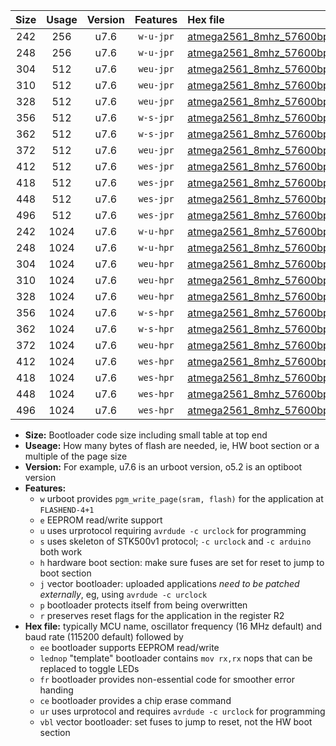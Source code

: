|Size|Usage|Version|Features|Hex file|
|:-:|:-:|:-:|:-:|:--|
|242|256|u7.6|`w-u-jpr`|[atmega2561_8mhz_57600bps_ur_vbl.hex](https://raw.githubusercontent.com/stefanrueger/urboot/main//atmega2561_8mhz_57600bps_ur_vbl.hex)|
|248|256|u7.6|`w-u-jpr`|[atmega2561_8mhz_57600bps_lednop_ur_vbl.hex](https://raw.githubusercontent.com/stefanrueger/urboot/main//atmega2561_8mhz_57600bps_lednop_ur_vbl.hex)|
|304|512|u7.6|`weu-jpr`|[atmega2561_8mhz_57600bps_ee_ur_vbl.hex](https://raw.githubusercontent.com/stefanrueger/urboot/main//atmega2561_8mhz_57600bps_ee_ur_vbl.hex)|
|310|512|u7.6|`weu-jpr`|[atmega2561_8mhz_57600bps_ee_lednop_ur_vbl.hex](https://raw.githubusercontent.com/stefanrueger/urboot/main//atmega2561_8mhz_57600bps_ee_lednop_ur_vbl.hex)|
|328|512|u7.6|`weu-jpr`|[atmega2561_8mhz_57600bps_ee_lednop_fr_ur_vbl.hex](https://raw.githubusercontent.com/stefanrueger/urboot/main//atmega2561_8mhz_57600bps_ee_lednop_fr_ur_vbl.hex)|
|356|512|u7.6|`w-s-jpr`|[atmega2561_8mhz_57600bps_vbl.hex](https://raw.githubusercontent.com/stefanrueger/urboot/main//atmega2561_8mhz_57600bps_vbl.hex)|
|362|512|u7.6|`w-s-jpr`|[atmega2561_8mhz_57600bps_lednop_vbl.hex](https://raw.githubusercontent.com/stefanrueger/urboot/main//atmega2561_8mhz_57600bps_lednop_vbl.hex)|
|372|512|u7.6|`weu-jpr`|[atmega2561_8mhz_57600bps_ee_lednop_fr_ce_ur_vbl.hex](https://raw.githubusercontent.com/stefanrueger/urboot/main//atmega2561_8mhz_57600bps_ee_lednop_fr_ce_ur_vbl.hex)|
|412|512|u7.6|`wes-jpr`|[atmega2561_8mhz_57600bps_ee_vbl.hex](https://raw.githubusercontent.com/stefanrueger/urboot/main//atmega2561_8mhz_57600bps_ee_vbl.hex)|
|418|512|u7.6|`wes-jpr`|[atmega2561_8mhz_57600bps_ee_lednop_vbl.hex](https://raw.githubusercontent.com/stefanrueger/urboot/main//atmega2561_8mhz_57600bps_ee_lednop_vbl.hex)|
|448|512|u7.6|`wes-jpr`|[atmega2561_8mhz_57600bps_ee_lednop_fr_vbl.hex](https://raw.githubusercontent.com/stefanrueger/urboot/main//atmega2561_8mhz_57600bps_ee_lednop_fr_vbl.hex)|
|496|512|u7.6|`wes-jpr`|[atmega2561_8mhz_57600bps_ee_lednop_fr_ce_vbl.hex](https://raw.githubusercontent.com/stefanrueger/urboot/main//atmega2561_8mhz_57600bps_ee_lednop_fr_ce_vbl.hex)|
|242|1024|u7.6|`w-u-hpr`|[atmega2561_8mhz_57600bps_ur.hex](https://raw.githubusercontent.com/stefanrueger/urboot/main//atmega2561_8mhz_57600bps_ur.hex)|
|248|1024|u7.6|`w-u-hpr`|[atmega2561_8mhz_57600bps_lednop_ur.hex](https://raw.githubusercontent.com/stefanrueger/urboot/main//atmega2561_8mhz_57600bps_lednop_ur.hex)|
|304|1024|u7.6|`weu-hpr`|[atmega2561_8mhz_57600bps_ee_ur.hex](https://raw.githubusercontent.com/stefanrueger/urboot/main//atmega2561_8mhz_57600bps_ee_ur.hex)|
|310|1024|u7.6|`weu-hpr`|[atmega2561_8mhz_57600bps_ee_lednop_ur.hex](https://raw.githubusercontent.com/stefanrueger/urboot/main//atmega2561_8mhz_57600bps_ee_lednop_ur.hex)|
|328|1024|u7.6|`weu-hpr`|[atmega2561_8mhz_57600bps_ee_lednop_fr_ur.hex](https://raw.githubusercontent.com/stefanrueger/urboot/main//atmega2561_8mhz_57600bps_ee_lednop_fr_ur.hex)|
|356|1024|u7.6|`w-s-hpr`|[atmega2561_8mhz_57600bps.hex](https://raw.githubusercontent.com/stefanrueger/urboot/main//atmega2561_8mhz_57600bps.hex)|
|362|1024|u7.6|`w-s-hpr`|[atmega2561_8mhz_57600bps_lednop.hex](https://raw.githubusercontent.com/stefanrueger/urboot/main//atmega2561_8mhz_57600bps_lednop.hex)|
|372|1024|u7.6|`weu-hpr`|[atmega2561_8mhz_57600bps_ee_lednop_fr_ce_ur.hex](https://raw.githubusercontent.com/stefanrueger/urboot/main//atmega2561_8mhz_57600bps_ee_lednop_fr_ce_ur.hex)|
|412|1024|u7.6|`wes-hpr`|[atmega2561_8mhz_57600bps_ee.hex](https://raw.githubusercontent.com/stefanrueger/urboot/main//atmega2561_8mhz_57600bps_ee.hex)|
|418|1024|u7.6|`wes-hpr`|[atmega2561_8mhz_57600bps_ee_lednop.hex](https://raw.githubusercontent.com/stefanrueger/urboot/main//atmega2561_8mhz_57600bps_ee_lednop.hex)|
|448|1024|u7.6|`wes-hpr`|[atmega2561_8mhz_57600bps_ee_lednop_fr.hex](https://raw.githubusercontent.com/stefanrueger/urboot/main//atmega2561_8mhz_57600bps_ee_lednop_fr.hex)|
|496|1024|u7.6|`wes-hpr`|[atmega2561_8mhz_57600bps_ee_lednop_fr_ce.hex](https://raw.githubusercontent.com/stefanrueger/urboot/main//atmega2561_8mhz_57600bps_ee_lednop_fr_ce.hex)|

- **Size:** Bootloader code size including small table at top end
- **Useage:** How many bytes of flash are needed, ie, HW boot section or a multiple of the page size
- **Version:** For example, u7.6 is an urboot version, o5.2 is an optiboot version
- **Features:**
  + `w` urboot provides `pgm_write_page(sram, flash)` for the application at `FLASHEND-4+1`
  + `e` EEPROM read/write support
  + `u` uses urprotocol requiring `avrdude -c urclock` for programming
  + `s` uses skeleton of STK500v1 protocol; `-c urclock` and `-c arduino` both work
  + `h` hardware boot section: make sure fuses are set for reset to jump to boot section
  + `j` vector bootloader: uploaded applications *need to be patched externally*, eg, using `avrdude -c urclock`
  + `p` bootloader protects itself from being overwritten
  + `r` preserves reset flags for the application in the register R2
- **Hex file:** typically MCU name, oscillator frequency (16 MHz default) and baud rate (115200 default) followed by
  + `ee` bootloader supports EEPROM read/write
  + `lednop` "template" bootloader contains `mov rx,rx` nops that can be replaced to toggle LEDs
  + `fr` bootloader provides non-essential code for smoother error handing
  + `ce` bootloader provides a chip erase command
  + `ur` uses urprotocol and requires `avrdude -c urclock` for programming
  + `vbl` vector bootloader: set fuses to jump to reset, not the HW boot section
